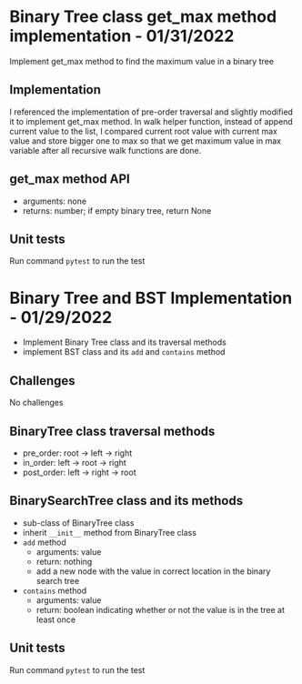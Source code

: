 # Binary Tree class get_max method implementation - 01/31/2022

Implement get_max method to find the maximum value in a binary tree

## Implementation

I referenced the implementation of pre-order traversal and slightly modified it to implement get_max method. In walk helper function, instead of append current value to the list, I compared current root value with current max value and store bigger one to max so that we get maximum value in max variable after all recursive walk functions are done.

## get_max method API

- arguments: none
- returns: number; if empty binary tree, return None

## Unit tests

Run command `pytest` to run the test

# Binary Tree and BST Implementation - 01/29/2022

- Implement Binary Tree class and its traversal methods
- implement BST class and its `add` and `contains` method

## Challenges

No challenges

## BinaryTree class traversal methods

- pre_order: root -> left -> right
- in_order: left -> root -> right
- post_order: left -> right -> root

## BinarySearchTree class and its methods

- sub-class of BinaryTree class
- inherit `__init__` method from BinaryTree class
- `add` method
  - arguments: value
  - return: nothing
  - add a new node with the value in correct location in the binary search tree
- `contains` method
  - arguments: value
  - return: boolean indicating whether or not the value is in the tree at least once

## Unit tests

Run command `pytest` to run the test
